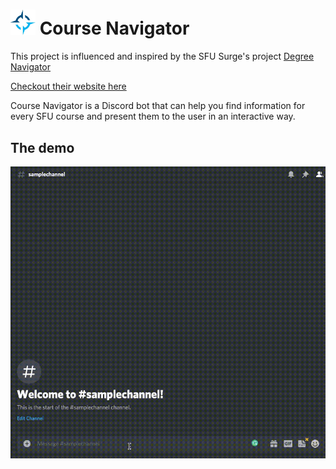 # <img src="./assets/logo.png" width="40px" alt="SFU Surge logo" /> Course Navigator

This project is influenced and inspired by the SFU Surge's project [Degree Navigator](https://github.com/AmirNaghibi/DegreeNavigator)

[Checkout their website here](https://amirnaghibi.github.io/DegreeNavigator/)

Course Navigator is a Discord bot that can help you find information for every SFU course and present them to the user in an interactive way.

## The demo
![demo](assets/demo.gif)
